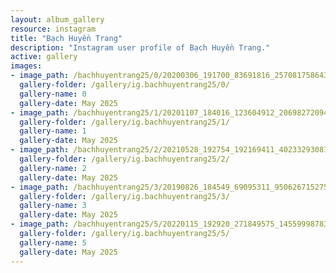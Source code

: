 ```yaml
---
layout: album_gallery
resource: instagram
title: "Bạch Huyền Trang"
description: "Instagram user profile of Bạch Huyền Trang."
active: gallery
images: 
- image_path: /bachhuyentrang25/0/20200306_191700_83691816_257081758643404_2821182209294011495_n.jpg
  gallery-folder: /gallery/ig.bachhuyentrang25/0/
  gallery-name: 0
  gallery-date: May 2025
- image_path: /bachhuyentrang25/1/20201107_184016_123604912_206982720949955_1818028695175473272_n.jpg
  gallery-folder: /gallery/ig.bachhuyentrang25/1/
  gallery-name: 1
  gallery-date: May 2025
- image_path: /bachhuyentrang25/2/20210528_192754_192169411_402332930815032_2817132383337149158_n.jpg
  gallery-folder: /gallery/ig.bachhuyentrang25/2/
  gallery-name: 2
  gallery-date: May 2025
- image_path: /bachhuyentrang25/3/20190826_184549_69095311_950626715275305_8685970081126887020_n.jpg
  gallery-folder: /gallery/ig.bachhuyentrang25/3/
  gallery-name: 3
  gallery-date: May 2025
- image_path: /bachhuyentrang25/5/20220115_192920_271849575_145599987831282_6290940341275411984_n - Copy.jpg
  gallery-folder: /gallery/ig.bachhuyentrang25/5/
  gallery-name: 5
  gallery-date: May 2025
---
```

